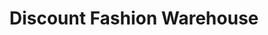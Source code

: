 ---
title: "Discount Fashion Warehouse"
url: /columbus/discount-fashion-warehouse/
shop: clothes
---